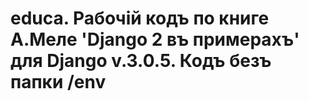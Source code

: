# educa. Рабочій кодъ по книге А.Меле 'Django 2 въ примерахъ' для Django v.3.0.5. Кодъ безъ папки /env
